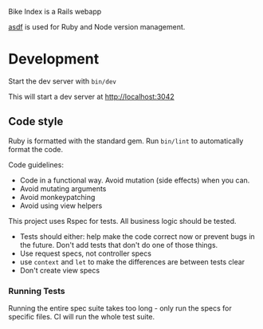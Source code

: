 Bike Index is a Rails webapp

[asdf](https://asdf-vm.com/) is used for Ruby and Node version management.

# Development

Start the dev server with `bin/dev`

This will start a dev server at [http://localhost:3042](http://localhost:3042)

## Code style

Ruby is formatted with the standard gem. Run `bin/lint` to automatically format the code.

Code guidelines:

- Code in a functional way. Avoid mutation (side effects) when you can.
- Avoid mutating arguments
- Avoid monkeypatching
- Avoid using view helpers

This project uses Rspec for tests. All business logic should be tested.

- Tests should either: help make the code correct now or prevent bugs in the future. Don't add tests that don't do one of those things.
- Use request specs, not controller specs
- use `context` and `let` to make the differences are between tests clear
- Don't create view specs


### Running Tests

Running the entire spec suite takes too long - only run the specs for specific files. CI will run the whole test suite.

